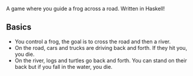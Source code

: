 A game where you guide a frog across a road. Written in Haskell!

## Basics

- You control a frog, the goal is to cross the road and then a river.
- On the road, cars and trucks are driving back and forth. If they hit you, you die.
- On the river, logs and turtles go back and forth. You can stand on their back but if you fall
  in the water, you die.
